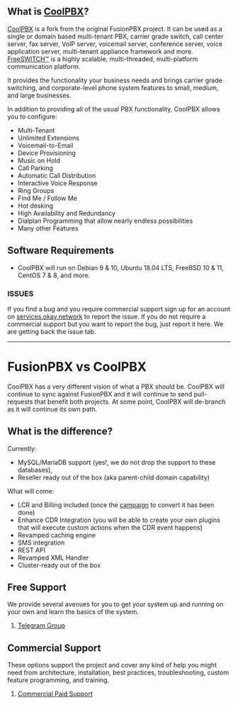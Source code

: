 What is [CoolPBX](https://okay.network/)?
--------------------------------------

[CoolPBX](https://okay.network/) is a fork from the original FusionPBX project. It can be used as a single or domain based multi-tenant PBX, carrier grade switch, call center server, fax server, VoIP server, voicemail server, conference server, voice application server, multi-tenant appliance framework and more. [FreeSWITCH™](https://freeswitch.com) is a highly scalable, multi-threaded, multi-platform communication platform. 

It provides the functionality your business needs and brings carrier grade switching, and corporate-level phone system features to small, medium, and large businesses. 

In addition to providing all of the usual PBX functionality, CoolPBX allows you to configure:

- Multi-Tenant
- Unlimited Extensions
- Voicemail-to-Email
- Device Provisioning
- Music on Hold
- Call Parking
- Automatic Call Distribution
- Interactive Voice Response
- Ring Groups
- Find Me / Follow Me
- Hot desking
- High Availability and Redundancy
- Dialplan Programming that allow nearly endless possibilities
- Many other Features

Software Requirements
--------------------------------------

- CoolPBX will run on Debian 9 & 10, Ubuntu 18.04 LTS, FreeBSD 10 & 11, CentOS 7 & 8, and more.

### ISSUES
If you find a bug and you require commercial support sign up for an account on [services.okay.network](https://services.okay.network) to report the issue. If you do not require a commercial support but you want to report the bug, just report it here. We are getting back the issue tab.

---

FusionPBX vs CoolPBX
====================

CoolPBX has a very different vision of what a PBX should be. CoolPBX will continue to sync against FusionPBX and it will continue to send pull-requests that benefit both projects. At some point, CoolPBX will de-branch as it will continue its own path.

What is the difference?
-----------------

Currently:
- MySQL/MariaDB support (yes!, we do not drop the support to these databases),
- Reseller ready out of the box (aka parent-child domain capability)

What will come:
- LCR and Billing included (once the [campaign](https://www.gofundme.com/f/jcjcmk-make-billing-4-fusionpbx-opensource) to convert it has been done)
- Enhance CDR Integration (you will be able to create your own plugins that will execute custom actions when the CDR event happens)
- Revamped caching engine
- SMS integration
- REST API
- Revamped XML Handler
- Cluster-ready out of the box

Free Support
--------------------------------------
We provide several avenues for you to get your system up and running on your own and learn the basics of the system.

1. [Telegram Group](https://t.me/fpbxsupport)

Commercial Support
--------------------------------------
These options support the project and cover any kind of help you might need from architecture, installation, best practices, troubleshooting, custom feature programming, and training.

1. [Commercial Paid Support](hhttps://okay.network/communications/freeswitch-fusionpbx-goodies/freeswitch-fusionpbx-support.html)
